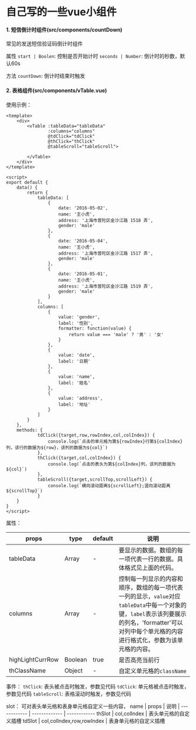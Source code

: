 # 自己写的一些vue小组件



#### 1. 短信倒计时组件(src/components/countDown)


常见的发送短信验证码倒计时组件

属性
`start | Boolen`: 控制是否开始计时
`seconds | Number`: 倒计时的秒数，默认60s

方法 
`countDown`: 倒计时结束时触发

#### 2. 表格组件(src/components/vTable.vue)

使用示例：
```
<template>
	<div>
		<vTable :tableData="tableData"
		        :columns="columns"
		        @tdClick="tdClick"
		        @thClick="thClick"
		        @tableScroll="tableScroll">
                
		</vTable>
	</div>
</template>

<script>
export default {
	data() {
		return {
			tableData: [
				{
					date: '2016-05-02',
					name: '王小虎',
					address: '上海市普陀区金沙江路 1518 弄',
					gender: 'male'
				},
				{
					date: '2016-05-04',
					name: '王小虎',
					address: '上海市普陀区金沙江路 1517 弄',
					gender: 'male'
				},
				{
					date: '2016-05-01',
					name: '王小虎',
					address: '上海市普陀区金沙江路 1519 弄',
					gender: 'male'
				}
			],
			columns: [
				{
					value: 'gender',
					label: '性别',
					formatter: function(value) {
						return value === 'male' ? '男' : '女'
					}
				},
				{
					value: 'date',
					label: '日期'
				},
				{
					value: 'name',
					label: '姓名'
				},
				{
					value: 'address',
					label: '地址'
				}
			]
		}
	},
	methods: {
            tdClick({target,row,rowIndex,col,colIndex}) {
                console.log(`点击的单元格为第${rowIndex}行第${colIndex}列，该行的数据为${row}，该列的数据为${col}`)
            },
            thClick({target,col,colIndex}) {
                console.log(`点击的表头为第${colIndex}列，该列的数据为${col}`)
            },
            tableScroll({target,scrollTop,scrollLeft}) {
                console.log(`横向滚动距离${scrollLeft};竖向滚动距离${scrollTop}`)
            }
	}
}
</script>
```
属性：

props | type | default |  说明 |
------------ | ------------- | ------------ | ----
tableData | Array| - | 要显示的数据。数组的每一项代表一行的数据。具体格式见上面的代码。
columns | Array | - | 控制每一列显示的内容和顺序，数组的每一项代表一列的显示，`value`对应`tableData`中每一个对象的键，`label`表示该列要展示的列名，'formatter'可以对列中每个单元格的内容进行格式化，参数为该单元格的内容。
highLightCurrRow | Boolean| true | 是否高亮当前行
thClassName | Object| - | 自定义单元格的`className`

事件：
`thClick`: 表头被点击时触发，参数见代码
`tdClick`: 单元格被点击时触发，参数见代码
`tableScroll`: 表格滚动时触发，参数见代码

slot：
可对表头单元格和表身单元格自定义一些内容，
name | props | 说明 |
------------ | ------------- | ------------
thSlot | col,colIndex | 表头单元格的自定义插槽
tdSlot | col,colIndex,row,rowIndex | 表身单元格的自定义插槽




